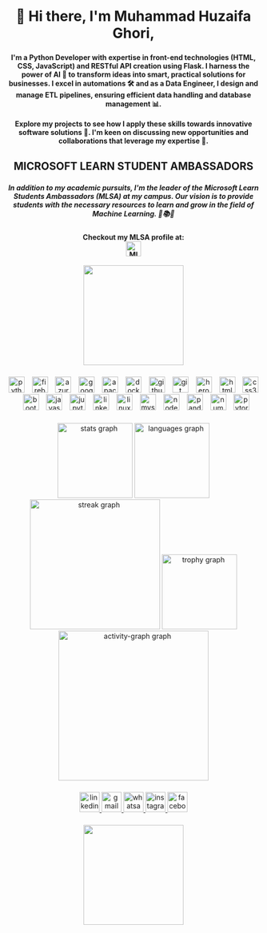 <h1 align="center">👋 Hi there, I'm Muhammad Huzaifa Ghori,</h1>

###

<h4 align="center">I'm a Python Developer with expertise in front-end technologies (HTML, CSS, JavaScript) and RESTful API creation using Flask. I harness the power of AI 🤖 to transform ideas into smart, practical solutions for businesses. I excel in automations 🛠️ and as a Data Engineer, I design and manage ETL pipelines, ensuring efficient data handling and database management 📊.<br><br>Explore my projects to see how I apply these skills towards innovative software solutions 🚀. I'm keen on discussing new opportunities and collaborations that leverage my expertise 🤝.</h4>

###

<h2 align="center">MICROSOFT LEARN STUDENT AMBASSADORS</h2>

###

<h5 align="center">In addition to my academic pursuits, I'm the leader of the Microsoft Learn Students Ambassadors (MLSA) at my campus. Our vision is to provide students with the necessary resources to learn and grow in the field of Machine Learning. 🤖📚💡</h5>

<h4 align="center">Checkout my MLSA profile at: <br> <a href="https://mvp.microsoft.com/en-US/studentambassadors/profile/28ec68ee-67f4-4e2b-88d3-c5435ec17abc" target="_blank">
    <img src="https://img.shields.io/badge/Microsoft-666666?style=for-the-badge&logo=microsoft&logoColor=white" height="30" alt="MICROSOFT logo"  />
  </a></h4>
<div align="center">
  <img height="200" src="https://mvp.microsoft.com/Assets/UserProfile/MSA/Badge/LevelBeta.png"  />
</div>

###

<div align="center">
  <img src="https://cdn.jsdelivr.net/gh/devicons/devicon/icons/python/python-original.svg" height="32" alt="python logo"  />
  <img width="7" />
  <img src="https://cdn.jsdelivr.net/gh/devicons/devicon/icons/firebase/firebase-plain.svg" height="32" alt="firebase logo"  />
  <img width="7" />
  <img src="https://cdn.jsdelivr.net/gh/devicons/devicon/icons/azure/azure-original.svg" height="32" alt="azure logo"  />
  <img width="7" />
  <img src="https://cdn.jsdelivr.net/gh/devicons/devicon/icons/googlecloud/googlecloud-original.svg" height="32" alt="googlecloud logo"  />
  <img width="7" />
  <img src="https://cdn.jsdelivr.net/gh/devicons/devicon/icons/apache/apache-original.svg" height="32" alt="apache logo"  />
  <img width="7" />
  <img src="https://cdn.jsdelivr.net/gh/devicons/devicon/icons/docker/docker-original.svg" height="32" alt="docker logo"  />
  <img width="7" />
  <img src="https://cdn.jsdelivr.net/gh/devicons/devicon/icons/github/github-original.svg" height="32" alt="github logo"  />
  <img width="7" />
  <img src="https://cdn.jsdelivr.net/gh/devicons/devicon/icons/git/git-original.svg" height="32" alt="git logo"  />
  <img width="7" />
  <img src="https://cdn.jsdelivr.net/gh/devicons/devicon/icons/heroku/heroku-original.svg" height="32" alt="heroku logo"  />
  <img width="7" />
  <img src="https://cdn.jsdelivr.net/gh/devicons/devicon/icons/html5/html5-original.svg" height="32" alt="html5 logo"  />
  <img width="7" />
  <img src="https://cdn.jsdelivr.net/gh/devicons/devicon/icons/css3/css3-original.svg" height="32" alt="css3 logo"  />
  <img width="7" />
  <img src="https://cdn.jsdelivr.net/gh/devicons/devicon/icons/bootstrap/bootstrap-original.svg" height="32" alt="bootstrap logo"  />
  <img width="7" />
  <img src="https://cdn.jsdelivr.net/gh/devicons/devicon/icons/javascript/javascript-original.svg" height="32" alt="javascript logo"  />
  <img width="7" />
  <img src="https://cdn.jsdelivr.net/gh/devicons/devicon/icons/jupyter/jupyter-original.svg" height="32" alt="jupyter logo"  />
  <img width="7" />
  <img src="https://cdn.jsdelivr.net/gh/devicons/devicon/icons/linkedin/linkedin-original.svg" height="32" alt="linkedin logo"  />
  <img width="7" />
  <img src="https://cdn.jsdelivr.net/gh/devicons/devicon/icons/linux/linux-original.svg" height="32" alt="linux logo"  />
  <img width="7" />
  <img src="https://cdn.jsdelivr.net/gh/devicons/devicon/icons/mysql/mysql-original.svg" height="32" alt="mysql logo"  />
  <img width="7" />
  <img src="https://cdn.jsdelivr.net/gh/devicons/devicon/icons/nodejs/nodejs-original.svg" height="32" alt="nodejs logo"  />
  <img width="7" />
  <img src="https://cdn.jsdelivr.net/gh/devicons/devicon/icons/pandas/pandas-original.svg" height="32" alt="pandas logo"  />
  <img width="7" />
  <img src="https://cdn.jsdelivr.net/gh/devicons/devicon/icons/numpy/numpy-original.svg" height="32" alt="numpy logo"  />
  <img width="7" />
  <img src="https://cdn.jsdelivr.net/gh/devicons/devicon/icons/pytorch/pytorch-original.svg" height="32" alt="pytorch logo"  />
</div>

###

<div align="center">
  <img src="https://github-readme-stats.vercel.app/api?username=huzaifa1910&hide_title=false&hide_rank=false&show_icons=true&include_all_commits=true&count_private=true&disable_animations=false&theme=blueberry&locale=en&hide_border=true&order=1" height="150" alt="stats graph"  />
  <img src="https://github-readme-stats.vercel.app/api/top-langs?username=huzaifa1910&locale=en&hide_title=false&layout=compact&card_width=320&langs_count=6&theme=blueberry&hide_border=true&order=2" height="150" alt="languages graph"  />
  <img src="https://streak-stats.demolab.com?user=huzaifa1910&locale=en&mode=weekly&theme=blueberry&hide_border=true&border_radius=5&order=3" height="260" alt="streak graph"  />
  <img src="https://github-profile-trophy.vercel.app?username=huzaifa1910&theme=onedark&column=5&row=2&margin-w=100&margin-h=8&no-bg=true&no-frame=true&order=4" height="150" alt="trophy graph"  />
  <img src="https://github-readme-activity-graph.vercel.app/graph?username=huzaifa1910&radius=16&theme=github-dark-dimmed&area=true&order=5" height="300" alt="activity-graph graph"  />
</div>

###

<div align="center">
  <a href="https://www.linkedin.com/in/huzaifa-ghori-2087771b3/" target="_blank">
    <img src="https://img.shields.io/static/v1?message=LinkedIn&logo=linkedin&label=&color=0077B5&logoColor=white&labelColor=&style=for-the-badge" height="40" alt="linkedin logo"  />
  </a>
  <a href="huzaifaghori000@gmail.com" target="_blank">
    <img src="https://img.shields.io/static/v1?message=Gmail&logo=gmail&label=&color=D14836&logoColor=white&labelColor=&style=for-the-badge" height="40" alt="gmail logo"  />
  </a>
  <a href="https://web.whatsapp.com/send?phone=923042490922" target="_blank">
    <img src="https://img.shields.io/static/v1?message=Whatsapp&logo=whatsapp&label=&color=25D366&logoColor=white&labelColor=&style=for-the-badge" height="40" alt="whatsapp logo"  />
  </a>
  <a href="https://www.instagram.com/huzaifa.ghori" target="_blank">
    <img src="https://img.shields.io/static/v1?message=Instagram&logo=instagram&label=&color=E4405F&logoColor=white&labelColor=&style=for-the-badge" height="40" alt="instagram logo"  />
  </a>
  <a href="https://www.facebook.com/huzaifa.ghori.9" target="_blank">
    <img src="https://img.shields.io/static/v1?message=Facebook&logo=facebook&label=&color=1877F2&logoColor=white&labelColor=&style=for-the-badge" height="40" alt="facebook logo"  />
  </a>
</div>

###

<div align="center">
  <img height="200" src="https://i.pinimg.com/originals/21/11/61/21116158daaeb1459b4ec0758505e1ad.gif"  />
</div>

###
